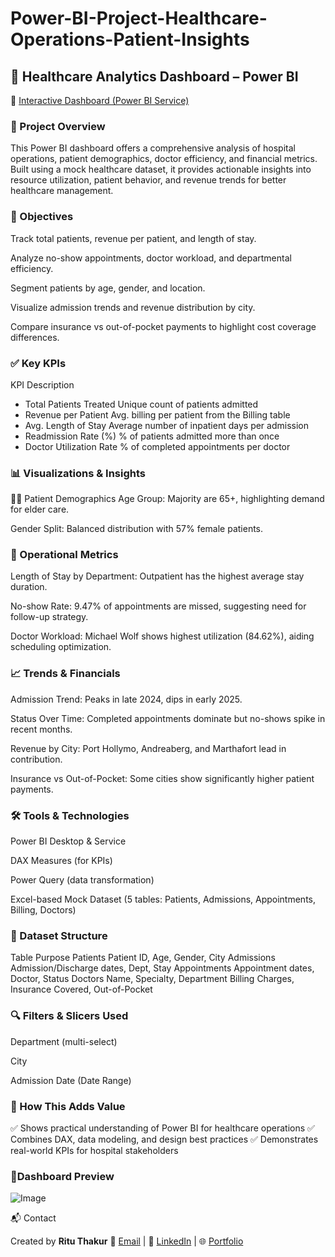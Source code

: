 # Power-BI-Project-Healthcare-Operations-Patient-Insights
## 🏥 Healthcare Analytics Dashboard – Power BI
🔗 [Interactive Dashboard (Power BI Service)](https://app.powerbi.com/groups/1bbee683-0523-433f-a1d3-943189d7477f/dashboards/6bca3255-1b4d-4955-a914-b83e3b0cdbed?ctid=ae1a2c36-0490-42f5-a7fe-349f96312688&pbi_source=linkShareView)  

### 📌 Project Overview
This Power BI dashboard offers a comprehensive analysis of hospital operations, patient demographics, doctor efficiency, and financial metrics. Built using a mock healthcare dataset, it provides actionable insights into resource utilization, patient behavior, and revenue trends for better healthcare management.

### 🎯 Objectives
Track total patients, revenue per patient, and length of stay.

Analyze no-show appointments, doctor workload, and departmental efficiency.

Segment patients by age, gender, and location.

Visualize admission trends and revenue distribution by city.

Compare insurance vs out-of-pocket payments to highlight cost coverage differences.

### ✅ Key KPIs
KPI	Description
- Total Patients Treated	Unique count of patients admitted
- Revenue per Patient	Avg. billing per patient from the Billing table
- Avg. Length of Stay	Average number of inpatient days per admission
- Readmission Rate (%)	% of patients admitted more than once
- Doctor Utilization Rate	% of completed appointments per doctor

### 📊 Visualizations & Insights
🧍‍♂️ Patient Demographics
Age Group: Majority are 65+, highlighting demand for elder care.

Gender Split: Balanced distribution with 57% female patients.

### 🏥 Operational Metrics
Length of Stay by Department: Outpatient has the highest average stay duration.

No-show Rate: 9.47% of appointments are missed, suggesting need for follow-up strategy.

Doctor Workload: Michael Wolf shows highest utilization (84.62%), aiding scheduling optimization.

### 📈 Trends & Financials
Admission Trend: Peaks in late 2024, dips in early 2025.

Status Over Time: Completed appointments dominate but no-shows spike in recent months.

Revenue by City: Port Hollymo, Andreaberg, and Marthafort lead in contribution.

Insurance vs Out-of-Pocket: Some cities show significantly higher patient payments.

### 🛠 Tools & Technologies
Power BI Desktop & Service

DAX Measures (for KPIs)

Power Query (data transformation)

Excel-based Mock Dataset (5 tables: Patients, Admissions, Appointments, Billing, Doctors)

### 📁 Dataset Structure
Table	Purpose
Patients	Patient ID, Age, Gender, City
Admissions	Admission/Discharge dates, Dept, Stay
Appointments	Appointment dates, Doctor, Status
Doctors	Name, Specialty, Department
Billing	Charges, Insurance Covered, Out-of-Pocket

### 🔍 Filters & Slicers Used
Department (multi-select)

City

Admission Date (Date Range)

### 📌 How This Adds Value
✅ Shows practical understanding of Power BI for healthcare operations
✅ Combines DAX, data modeling, and design best practices
✅ Demonstrates real-world KPIs for hospital stakeholders

### 📎Dashboard Preview
![Image](https://github.com/user-attachments/assets/a3f2d8a2-3c9f-4734-8e98-598c46a7481b)

📬 Contact

Created by **Ritu Thakur**
📧 [Email](ritut452@gmail.com) | 🔗 [LinkedIn](https://linkedin.com/in/ritut)   | 🌐 [Portfolio](https://github.com/rituthakur-29)
